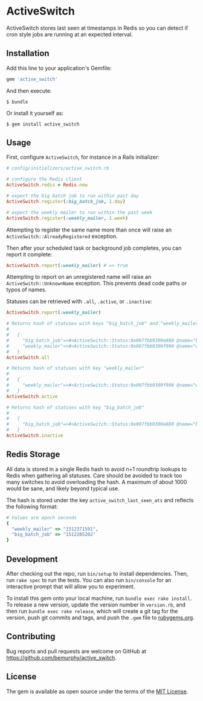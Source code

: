 # ActiveSwitch

ActiveSwitch stores last seen at timestamps in Redis so you can detect if cron style jobs are running at an expected interval.

## Installation

Add this line to your application's Gemfile:

```ruby
gem 'active_switch'
```

And then execute:

    $ bundle

Or install it yourself as:

    $ gem install active_switch

## Usage

First, configure `ActiveSwitch`, for instance in a Rails initializer:

```ruby
# config/initializers/active_switch.rb

# configure the Redis client
ActiveSwitch.redis = Redis.new

# expect the big batch job to run within past day
ActiveSwitch.register(:big_batch_job, 1.day)

# expect the weekly mailer to run within the past week
ActiveSwitch.register(:weekly_mailer, 1.week)
```

Attempting to register the same name more than once will raise an `ActiveSwitch::AlreadyRegistered` exception.

Then after your scheduled task or background job completes, you can report it complete:

```ruby
ActiveSwitch.report(:weekly_mailer) # => true
```

Attempting to report on an unregistered name will raise an `ActiveSwitch::UnknownName` exception. This prevents
dead code paths or typos of names.

Statuses can be retrieved with `.all`, `.active`, or `.inactive`:

```ruby
ActiveSwitch.report(:weekly_mailer)

# Returns hash of statuses with keys "big_batch_job" and "weekly_mailer"
#
#   {
#     "big_batch_job"=>#<ActiveSwitch::Status:0x007fbb9309e880 @name="big_batch_job", @last_seen_at=nil, @threshold_seconds=86400>},
#     "weekly_mailer"=>#<ActiveSwitch::Status:0x007fbb9309f990 @name="weekly_mailer", @last_seen_at=2017-12-03 23:02:42 -0800, @threshold_seconds=604800>}
#   }
ActiveSwitch.all

# Returns hash of statuses with key "weekly_mailer"
#
#   {
#     "weekly_mailer"=>#<ActiveSwitch::Status:0x007fbb9309f990 @name="weekly_mailer", @last_seen_at=2017-12-03 23:02:42 -0800, @threshold_seconds=604800>}
#   }
ActiveSwitch.active

# Returns hash of statuses with key "big_batch_job"
#
#   {
#     "big_batch_job"=>#<ActiveSwitch::Status:0x007fbb9309e880 @name="big_batch_job", @last_seen_at=nil, @threshold_seconds=86400>}
#   }
ActiveSwitch.inactive
```

## Redis Storage

All data is stored in a single Redis hash to avoid n+1 roundtrip lookups to Redis when gathering all statuses. Care should
be avoided to track too many switches to avoid overloading the hash. A maximum of about 1000 would be sane, and likely beyond
typical use.

The hash is stored under the key `active_switch_last_seen_ats` and reflects the following format:

```ruby
# Values are epoch seconds
{
  "weekly_mailer" => "1512371591",
  "big_batch_job" => "1512285202"
}
```

## Development

After checking out the repo, run `bin/setup` to install dependencies. Then, run `rake spec` to run the tests. You can also run `bin/console` for an interactive prompt that will allow you to experiment.

To install this gem onto your local machine, run `bundle exec rake install`. To release a new version, update the version number in `version.rb`, and then run `bundle exec rake release`, which will create a git tag for the version, push git commits and tags, and push the `.gem` file to [rubygems.org](https://rubygems.org).

## Contributing

Bug reports and pull requests are welcome on GitHub at https://github.com/bemurphy/active_switch.


## License

The gem is available as open source under the terms of the [MIT License](http://opensource.org/licenses/MIT).

